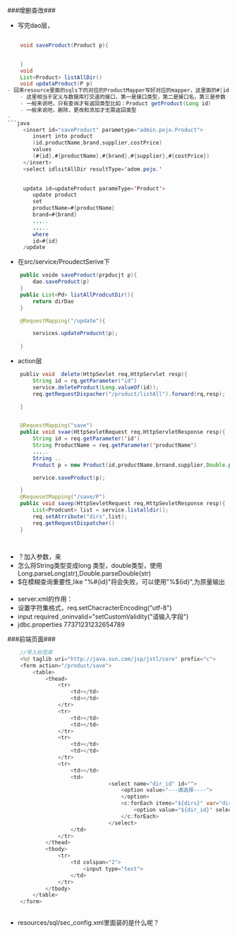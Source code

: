 ###增删查改###
- 写完dao层，

```java
	
 	void saveProduct(Product p){


 	}
 	void 
 	List<Product> listAllDir()
 	void updataProduct(P p)
- 回来resource里面的sqls下的对应的ProductMapper写好对应的mapper，这里面的#{id}是从Dao层得到的，比如：ProductDir getProductDir(Long id);
	- 这里相当于定义与数据库打交道的接口，第一是接口类型，第二是接口名，第三是参数
	- 一般来说吧，只有查询才有返回类型比如：Product getProduct(Long id)
	- 一般来说吧，删除，更改和添加才无需返回类型
- 
```java
	 <insert id="saveProduct" parametype="admin.pojo.Product">
	 	insert into product
	 	(id,productName,brand,supplier,costPrice)
	 	values
	 	(#{id},#{productName},#{brand},#{supplier},#{costPrice})
	 </insert>
	 <select idlsitAllDir resultType='adom.pojo.'

	
	 updata id=updateProduct parameType='Product'>
	 	update product
	 	set
	 	productName=#{productName}
	 	brand=#{brand}
		.....
		.....
		where
		id=#{id}
	 /update
```
- 在src/service/ProudectSerive下
```java
	public voide saveProduct(prpducjt p){
		dao.saveProduct(p)
	}
	public List<Pd> listAllProdcutDir(){
	 	return dirDao
	}

	@RequestMapping("/update"){

		services.updateProducnt(p);
		
	}
```
- action层
```java
	publiv void  delete(HttpSevlet req,HttpServlet resp){
		String id = rq.getParameter("id")
		service.deleteProduct(Long.valueOf(id));
		req.getRequestDispacher("/product/listAll").forward(rq,resp);

	}


	@RequestMapping("save")
	public void svae(HttpSevletRequest req,HttpServletResponse resp){
		String id = req.getParameter('id')
		String ProductName = req.getParameter('productName')
		.....
		String ..
		Product p = new Product(id,productName,brnand,supplier,Double.parseDouble(costPrice),salePrice,cutoff);

		service.saveProduct(p);

	}
	@RequesetMapping("/save/P")
	public void savep(HttpSevletRequest req,HttpSevletResponse resp){
		List<Prodcunt> list = service.listalldir();
		req.setAtrribute("dirs",list);
		req.getRequestDispatcher()
	}




```
- ？加入参数，来
-	怎么将String类型变成long 类型，double类型，使用Long.parseLong(str),Double.parseDouble(str)
- $在模糊查询重要性,like "%#{id}"将会失败，可以使用"%${id}",为原量输出

####
- server.xml的作用：
- 设置字符集格式，req.setChacracterEncoding("utf-8")
- input required ,oninvalid="setCustomValidity("请输入字段")
- jdbc.properties 77371231232654789


###前端页面###
```java
	//导入标签库
	<%@ taglib uri="http://java.sun.com/jsp/jstl/core" prefix="c">
	<form action="/product/save">
		<table>
			<thead>
				<tr>
					<td></td>
					<td></td>
				</tr>
				<tr>
					<td></td>
					<td></td>
				</tr>
				<tr>
					<td></td>
					<td></td>
				</tr>
				<tr>
					<td></td>
					<td>
								<select name="dir_id" id="">
									<option value="---请选择----">
									</option>
									<c:forEach items="${dirs}" var="dir">
										<option value="${dir_id}" selectd></option>
									</c:forEach>
								</select>
					</td>
				</tr>
			</thead>
			<tbody>
				<tr>
					<td colspan="2">
						<input type="text">
					</td>
				</tr>
			</tbody>
		</table>
	</form>
	
```

- resources/sql/sec_config.xml里面装的是什么呢？